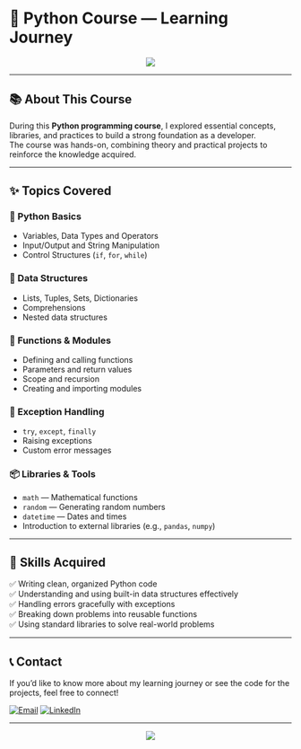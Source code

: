 # 🐍 Python Course — Learning Journey

<div align="center">
  <img src="https://img.shields.io/badge/Python-3776AB?style=for-the-badge&logo=python&logoColor=white" />
</div>

---

## 📚 About This Course

During this **Python programming course**, I explored essential concepts, libraries, and practices to build a strong foundation as a developer.  
The course was hands-on, combining theory and practical projects to reinforce the knowledge acquired.

---

## ✨ Topics Covered

### 📂 Python Basics
- Variables, Data Types and Operators
- Input/Output and String Manipulation
- Control Structures (`if`, `for`, `while`)

### 🧰 Data Structures
- Lists, Tuples, Sets, Dictionaries
- Comprehensions
- Nested data structures

### 🔄 Functions & Modules
- Defining and calling functions
- Parameters and return values
- Scope and recursion
- Creating and importing modules

### 🚨 Exception Handling
- `try`, `except`, `finally`
- Raising exceptions
- Custom error messages

### 📦 Libraries & Tools
- `math` — Mathematical functions
- `random` — Generating random numbers
- `datetime` — Dates and times
- Introduction to external libraries (e.g., `pandas`, `numpy`)

---

## 🚀 Skills Acquired

✅ Writing clean, organized Python code  
✅ Understanding and using built-in data structures effectively  
✅ Handling errors gracefully with exceptions  
✅ Breaking down problems into reusable functions  
✅ Using standard libraries to solve real-world problems  

---

## 📞 Contact

If you’d like to know more about my learning journey or see the code for the projects, feel free to connect!

[![Email](https://img.shields.io/badge/-Email-FF0000?style=flat-square&logo=gmail&logoColor=white)](mailto:joao.pedrobezerra@outlook.com)
[![LinkedIn](https://img.shields.io/badge/-LinkedIn-0e76a8?style=flat-square&logo=linkedin&logoColor=white)](https://www.linkedin.com/in/joao-pedro-bezerra-3a17a8303/)

---

<div align="center">
  <img src="https://capsule-render.vercel.app/api?type=waving&height=120&section=footer&color=0:e4c800,100:3b3b98"/>
</div>

